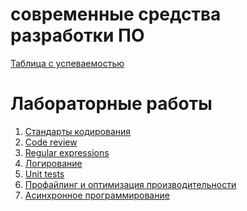 # современные средства разработки ПО
[Таблица с успеваемостью](https://docs.google.com/spreadsheets/d/1oh4tWvkQGYjn7s57W2iGPgOjnniBSi_4k-DBl3zaQ0s/edit?usp=sharing)
# Лабораторные работы
1. [Стандарты кодирования](msdt-1/README.md)
2. [Code review](msdt-2/README.md)
3. [Regular expressions](msdt-3/README.md)
4. [Логирование](msdt-4/README.md)
5. [Unit tests](msdt-5/README.md)
6. [Профайлинг и оптимизация производительности]()
7. [Асинхронное программирование]()
